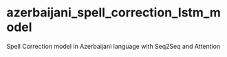 # azerbaijani_spell_correction_lstm_model
Spell Correction model in Azerbaijani language with Seq2Seq and Attention 

